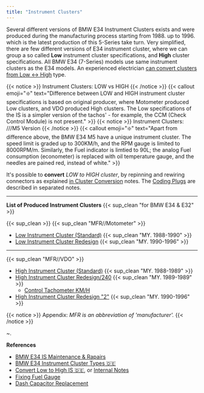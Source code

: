 ```yaml
---
title: "Instrument Clusters"
---
```


Several different versions of BMW E34 Instrument Clusters exists and were produced during the manufacturing process starting from 1988. up to 1996. which is the latest production of this 5-Series take turn. Very simplified, there are few different versions of E34 instrument cluster, where we can group a so called **Low** instrument cluster specifications, and **High** cluster specifications. All BMW E34 (7-Series) models use same instrument clusters as the E34 models. An experienced electrician [can convert clusters from Low ↔ High](/cluster-conversion) type.  

{{< notice >}}
Instrument Clusters: LOW vs HIGH
{{< /notice >}}
{{< callout emoji="❇️" text="Difference between LOW and HIGH instrument cluster specifications is based on original producer, where Motometer produced Low clusters, and VDO produced High clusters. The Low specifications of the IS is a simpler version of the tachos' - for example, the CCM (Check Control Module) is not present." >}}
{{< notice >}}
Instrument Clusters: ///M5 Version
{{< /notice >}}
{{< callout emoji="❇️" text="Apart from difference above, the BMW E34 M5 have a unique instrument cluster. The speed limit is graded up to 300KM/h, and the RPM gauge is limited to 8000RPM/m. Similarly, the Fuel indicator is limtied to 90L; the analog Fuel consumption (econometer) is replaced with oil temperature gauge, and the needles are pained red, instead of white." >}}

It's possible to **convert** *LOW to HIGH cluster*, by repinning and rewiring connectors as explained [in Cluster Conversion](/cluster-conversion) notes. The [Coding Plugs](/coding-plugs) are described in separated notes.

---

**List of Produced Instrument Clusters** {{< sup_clean "for BMW E34 & E32" >}}

{{< sup_clean >}} {{< sup_clean "MFR//Motometer" >}}

* [Low Instrument Cluster (Standard)](/bmw/clusters/low-normal) {{< sup_clean "MY. 1988-1990" >}}
* [Low Instrument Cluster Redesign](/bmw/clusters/low-redesign) {{< sup_clean "MY. 1990-1996" >}}

---

{{< sup_clean "MFR//VDO" >}}

* [High Instrument Cluster (Standard)](/bmw/clusters/high-normal) {{< sup_clean "MY. 1988-1989" >}}
* [High Instrument Cluster Redesign/240](/bmw/clusters/high-redesign) {{< sup_clean "MY. 1989-1989"  >}}
  - [Control Tachometer KM/H](/bmw/clusters/vehicle-speed)
* [High Instrument Cluster Redesign "2"](/bmw/clusters/high-redesign-2) {{< sup_clean "MY. 1990-1996" >}}

{{< notice >}}
Appendix: *MFR is an abbreviation of 'manufacturer'.*
{{< /notice >}}

~.

**References**

* [BMW E34 IS Maintenance & Rapairs](http://www.exx.se/maintenance/instrument_cluster_e34/index.shtml)
* [BMW E34 Instrument Cluster Types 🇩🇪](https://www.petberger.de/pet-racing/E34/UNTERLAGEN/KI/KI.htm)
* [Convert Low to High IS 🇩🇪](https://www.petberger.de/pet-racing/E34/UNTERLAGEN/Low_High_Umbau/Low_High.htm), or [Internal Notes](/cluster-conversion)
* [Fixing Fuel Gauge](http://bmwe32.masscom.net/maxf_website/gauge.htm)
* [Dash Capacitor Replacement](http://bmwe32.masscom.net/johan/dash_caps/dash_caps.html)